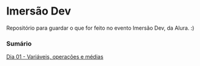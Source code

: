 # Imersão Dev   
Repositório para guardar o que for feito no evento Imersão Dev, da Alura. :)  
  
  ### Sumário
  [Dia 01 - Variáveis, operações e médias](https://github.com/netosantanx/imersao-dev/tree/main/dia1calcularMedia)